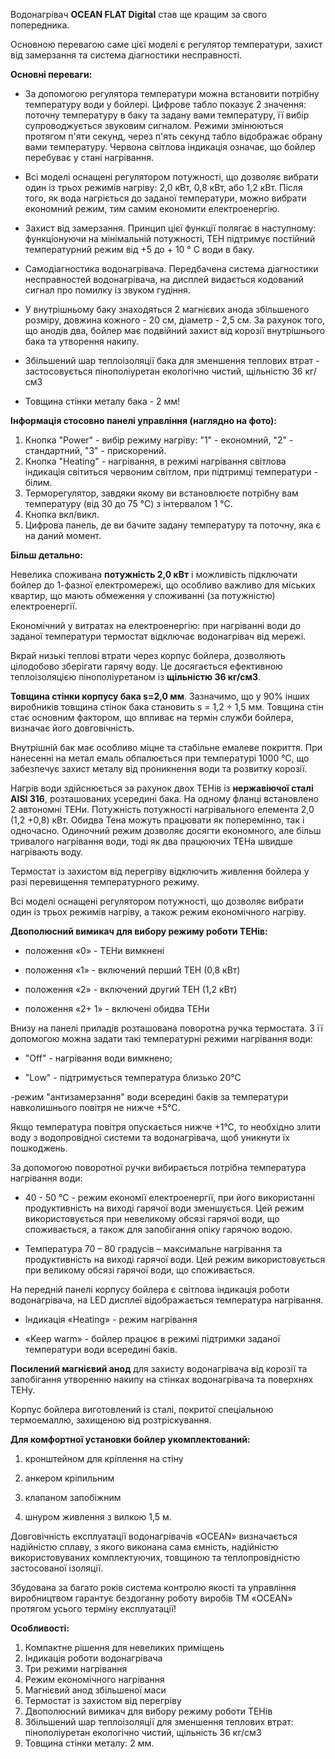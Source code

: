 Водонагрівач **OCEAN FLAT Digital** став ще кращим за свого попередника.

Основною перевагою саме цієї моделі є регулятор температури, захист від замерзання та система діагностики несправності.

**Основні переваги:**

- За допомогою регулятора температури можна встановити потрібну температуру води у бойлері. Цифрове табло показує 2 значення: поточну температуру в баку та задану вами температуру, її вибір супроводжується звуковим сигналом. Режими змінюються протягом п'яти секунд, через п'ять секунд табло відображає обрану вами температуру. Червона світлова індикація означає, що бойлер перебуває у стані нагрівання.

- Всі моделі оснащені регулятором потужності, що дозволяє вибрати один із трьох режимів нагріву: 2,0 кВт, 0,8 кВт, або 1,2 кВт. Після того, як вода нагріється до заданої температури, можно вибрати економний режим, тим самим економити електроенергію.

- Захист від замерзання. Принцип цієї функції полягає в наступному: функціонуючи на мінімальній потужності, ТЕН підтримує постійний температурний режим від +5 до + 10 ° С води в баку.

- Самодіагностика водонагрівача. Передбачена система діагностики несправностей водонагрівача, на дисплей видається кодований сигнал про помилку із звуком гудіння.

- У внутрішньому баку знаходяться 2 магнієвих анода збільшеного розміру, довжина кожного - 20 см, діаметр - 2,5 см. За рахунок того, що анодів два, бойлер має подвійний захист від корозії внутрішнього бака та утворення накипу.

- Збільшений шар теплоізоляції бака для зменшення теплових втрат - застосовується пінополіуретан екологічно чистий, щільністю 36 кг/см3

- Товщина стінки металу бака - 2 мм!

**Інформація стосовно панелі управління (наглядно на фото):**

1. Кнопка "Power" - вибір режиму нагріву: "1" - економний, "2" - стандартний, "3" - прискорений.
2. Кнопка "Нeating" - нагрівання, в режимі нагрівання світлова індикація світиться червоним світлом, при підтримці температури - білим.
3. Терморегулятор, завдяки якому ви встановлюєте потрібну вам температуру (від 30 до 75 °С) з інтервалом 1 °С.
4. Кнопка вкл/викл.
5. Цифрова панель, де ви бачите задану температуру та поточну, яка є на даний момент.

**Більш детально:**

Невелика споживана **потужність 2,0 кВт** і можливість підключати бойлер до 1-фазної електромережі, що особливо важливо для міських квартир, що мають обмеження у споживанні (за потужністю) електроенергії.

Економічний у витратах на електроенергію: при нагріванні води до заданої температури термостат відключає водонагрівач від мережі.

Вкрай низькі теплові втрати через корпус бойлера, дозволяють цілодобово зберігати гарячу воду. Це досягається ефективною теплоізоляцією пінополіуретаном із **щільністю 36 кг/см3**.

**Товщина стінки корпусу бака s=2,0 мм**. Зазначимо, що у 90% інших виробників товщина стінок бака становить s = 1,2 ÷ 1,5 мм. Товщина стін стає основним фактором, що впливає на термін служби бойлера, визначає його довговічність.

Внутрішній бак має особливо міцне та стабільне емалеве покриття. При нанесенні на метал емаль обпалюється при температурі 1000 °С, що забезпечує захист металу від проникнення води та розвитку корозії.

Нагрів води здійснюється за рахунок двох ТЕНів із **нержавіючої сталі AISI 316**, розташованих усередині бака. На одному фланці встановлено 2 автономні ТЕНи. Потужність потужності нагрівального елемента 2,0 (1,2 +0,8) кВт. Обидва Тена можуть працювати як поперемінно, так і одночасно. Одиночний режим дозволяє досягти економного, але більш тривалого нагрівання води, тоді як два працюючих ТЕНа швидше нагрівають воду.

Термостат із захистом від перегріву відключить живлення бойлера у разі перевищення температурного режиму.

Всі моделі оснащені регулятором потужності, що дозволяє вибрати один із трьох режимів нагріву, а також режим економічного нагріву.

**Двополюсний вимикач для вибору режиму роботи ТЕНів:**

- положення «0» - ТЕНи вимкнені

- положення «1» - включений перший ТЕН (0,8 кВт)

- положення «2» - включений другий ТЕН (1,2 кВт)

- положення «2+ 1» - включені обидва ТЕНи

Внизу на панелі приладів розташована поворотна ручка термостата. З її допомогою можна задати такі температурні режими нагрівання води:

- "Off" - нагрівання води вимкнено;

- "Low" - підтримується температура близько 20°С

-режим "антизамерзання" води всередині баків за температури навколишнього повітря не нижче +5°С.

Якщо температура повітря опускається нижче +1°С, то необхідно злити воду з водопровідної системи та водонагрівача, щоб уникнути їх пошкоджень.

За допомогою поворотної ручки вибирається потрібна температура нагрівання води:

- 40 - 50 °C - режим економії електроенергії, при його використанні продуктивність на виході гарячої води зменшується. Цей режим використовується при невеликому обсязі гарячої води, що споживається, а також для запобігання опіку гарячою водою.

- Температура 70 – 80 градусів – максимальне нагрівання та продуктивність на виході гарячої води. Цей режим використовується при великому обсязі гарячої води, що споживається.

На передній панелі корпусу бойлера є світлова індикація роботи водонагрівача, на LED дисплеї відображається температура нагрівання.

- Індикація «Heating» - режим нагрівання

- «Keep warm» - бойлер працює в режимі підтримки заданої температури води всередині баків.

**Посилений магнієвий анод** для захисту водонагрівача від корозії та запобігання утворенню накипу на стінках водонагрівача та поверхнях ТЕНу.

Корпус бойлера виготовлений із сталі, покритої спеціальною термоемаллю, захищеною від розтріскування.

**Для комфортної установки бойлер укомплектований:**

1. кронштейном для кріплення на стіну

2. анкером кріпильним

3. клапаном запобіжним

4. шнуром живлення з вилкою 1,5 м.

Довговічність експлуатації водонагрівачів «OCEAN» визначається надійністю сплаву, з якого виконана сама ємність, надійністю використовуваних комплектуючих, товщиною та теплопровідністю застосованої ізоляції.

Збудована за багато років система контролю якості та управління виробництвом гарантує бездоганну роботу виробів ТМ «OCEAN» протягом усього терміну експлуатації!

**Особливості:**

1. Компактне рішення для невеликих приміщень
2. Індикація роботи водонагрівача
3. Три режими нагрівання
4. Режим економічного нагрівання
5. Магнієвий анод збільшеної маси
6. Термостат із захистом від перегріву
7. Двополюсний вимикач для вибору режиму роботи ТЕНів
8. Збільшений шар теплоізоляції для зменшення теплових втрат: пінополіуретан екологічно чистий, щільність 36 кг/см3
9. Товщина стінки металу: 2 мм.
